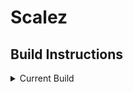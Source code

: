 # Scalez

## Build Instructions
<details><summary>Current Build</summary>
	<ol>
		<li> Clone the project
		<li> Open the XCode project - `/frontend/Scalez/Scalez/` - in XCode and build for an iOS 12 iPhone Simulator
		<li> Follow the on-screen instructions
	</ol>

<details><summary>How to build locally</summary>
	<ol>
		<li> Set up a database of SQLite or Postgres
		<li> With the Database set up, go into command line and set the `DATABASE_URL`
		enviornment variable to match your newly created database
		<li> From the root folder run `python db_create.py` this will generate the tables in the database
		<li> Set the `FLASK_APP` enviornment variable to `server.py`
		<li> Make sure that all the requirments that are found in requirments.txt are
		installed
		<li> Finally enter `flask run` in the command line, this should start the server
	</ol>

## Root Directory Files
While there a quite a few python files inthe root directory, this is so heroku can build
and use them.

We wanted to get this cleaned up, this will be fixed come iteration 6



NOTE: AS OF NOW THE FRONT END IS CONNECTED TO THE HEROKU BUILD. YOU WOULD
	HAVE TO GO IN MANUALLY AND CHANGE THE HOST IN SWIFT IF YOU SET UP
	YOUR OWN BACKEDN


#to try on deployed app
